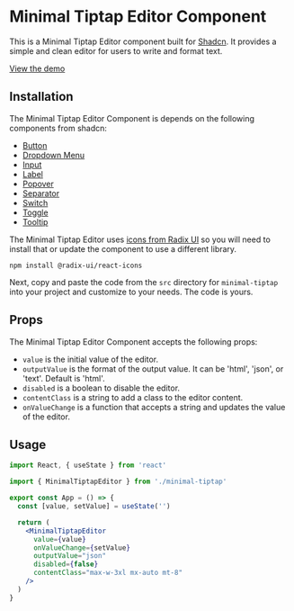 # Minimal Tiptap Editor Component

This is a Minimal Tiptap Editor component built for [Shadcn](https://shadcn.com). It provides a simple and clean editor for users to write and format text.

[View the demo](https://shadcn.github.io/tiptap-editor-component/)

## Installation

The Minimal Tiptap Editor Component is depends on the following components from shadcn:

- [Button](https://ui.shadcn.com/docs/components/button)
- [Dropdown Menu](https://ui.shadcn.com/docs/components/dropdown-menu)
- [Input](https://ui.shadcn.com/docs/components/input)
- [Label](https://ui.shadcn.com/docs/components/label)
- [Popover](https://ui.shadcn.com/docs/components/popover)
- [Separator](https://ui.shadcn.com/docs/components/separator)
- [Switch](https://ui.shadcn.com/docs/components/switch)
- [Toggle](https://ui.shadcn.com/docs/components/toggle)
- [Tooltip](https://ui.shadcn.com/docs/components/tooltip)

The Minimal Tiptap Editor uses [icons from Radix UI](https://icons.radix-ui.com) so you will need to install that or update the component to use a different library.

```
npm install @radix-ui/react-icons
```

Next, copy and paste the code from the `src` directory for `minimal-tiptap` into your project and customize to your needs. The code is yours.

## Props

The Minimal Tiptap Editor Component accepts the following props:

- `value` is the initial value of the editor.
- `outputValue` is the format of the output value. It can be 'html', 'json', or 'text'. Default is 'html'.
- `disabled` is a boolean to disable the editor.
- `contentClass` is a string to add a class to the editor content.
- `onValueChange` is a function that accepts a string and updates the value of the editor.

## Usage

```jsx
import React, { useState } from 'react'

import { MinimalTiptapEditor } from './minimal-tiptap'

export const App = () => {
  const [value, setValue] = useState('')

  return (
    <MinimalTiptapEditor
      value={value}
      onValueChange={setValue}
      outputValue="json"
      disabled={false}
      contentClass="max-w-3xl mx-auto mt-8"
    />
  )
}
```
